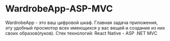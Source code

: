 # WardrobeApp-ASP-MVC

WardrobeApp - это ваш цифровой шкаф. Главная задача приложения, эту удобный просмотор всех имеющихся у вас вещей и создание из них своих образов(луков).
Стек технологий: React Native - ASP .NET MVC
